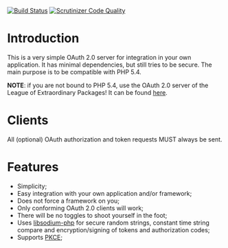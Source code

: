 [![Build Status](https://travis-ci.org/fkooman/php-oauth2-server.svg?branch=master)](https://travis-ci.org/fkooman/php-oauth2-server)
[![Scrutinizer Code Quality](https://scrutinizer-ci.com/g/fkooman/php-oauth2-server/badges/quality-score.png?b=master)](https://scrutinizer-ci.com/g/fkooman/php-oauth2-server/?branch=master)

# Introduction
This is a very simple OAuth 2.0 server for integration in your own application. 
It has minimal dependencies, but still tries to be secure. The main purpose is 
to be compatible with PHP 5.4.

**NOTE**: if you are not bound to PHP 5.4, use the OAuth 2.0 server of 
the League of Extraordinary Packages! It can be found 
[here](https://oauth2.thephpleague.com/).

# Clients

All (optional) OAuth authorization and token requests MUST always be sent.

# Features

- Simplicity;
- Easy integration with your own application and/or framework;
- Does not force a framework on you;
- Only conforming OAuth 2.0 clients will work;
- There will be no toggles to shoot yourself in the foot;
- Uses [libsodium-php](https://github.com/jedisct1/libsodium-php) for secure 
  random strings, constant time string compare and encryption/signing of 
  tokens and authorization codes;
- Supports [PKCE](https://tools.ietf.org/html/rfc7636);
